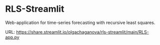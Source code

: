 # RLS-Streamlit
Web-application for time-series forecasting with recursive least squares.

URL: https://share.streamlit.io/olgachaganova/rls-streamlit/main/RLS-app.py
